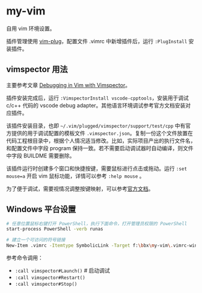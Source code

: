 # my-vim
自用 vim 环境设置。

插件管理使用 [vim-plug](https://github.com/junegunn/vim-plug)，配置文件 .vimrc 中新增插件后，运行 `:PlugInstall` 安装插件。

## vimspector 用法

主要参考文章 [Debugging in Vim with Vimspector](https://dev.to/iggredible/debugging-in-vim-with-vimspector-4n0m)。

插件安装完成后，运行 `:VimspectorInstall vscode-cpptools`，安装用于调试 c/c++ 代码的 vscode debug adapter。其他语言环境调试参考官方文档安装对应插件。

该插件安装目录，也即 `~/.vim/plugged/vimspector/support/test/cpp` 中有官方提供的用于调试配置的模板文件 `.vimspector.json`。复制一份这个文件放置在代码工程根目录中，根据个人情况适当修改。比如，实际项目产出的执行文件名，和配置文件中字段 program 保持一致。若不需要启动调试器时自动编译，则文件中字段 BUILDME 需要删除。

该插件运行时创建多个窗口和快捷按键，需要鼠标进行点击或拖动。运行 `:set mouse=a` 开启 vim 鼠标功能，详情可以参考 `:help mouse` 。

为了便于调试，需要视情况调整按键映射，可以参考[官方文档](https://github.com/puremourning/vimspector#mappings)。

## Windows 平台设置

```bash
# 任意位置鼠标右键打开 PowerShell，执行下面命令，打开管理员权限的 PowerShell
start-process PowerShell -verb runas
```

```bash
# 建立一个可访问的符号链接
New-Item .vimrc -Itemtype SymbolicLink -Target f:\bbx\my-vim\.vimrc-windows
```

参考命令调用：
- `:call vimspector#Launch()` # 启动调试
- `:call vimspector#Restart()`
- `:call vimspector#Stop()`
